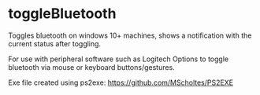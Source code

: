 # toggleBluetooth

Toggles bluetooth on windows 10+ machines, shows a notification with the current status after toggling.

For use with peripheral software such as Logitech Options to toggle bluetooth via mouse or keyboard buttons/gestures.

Exe file created using ps2exe: https://github.com/MScholtes/PS2EXE 
